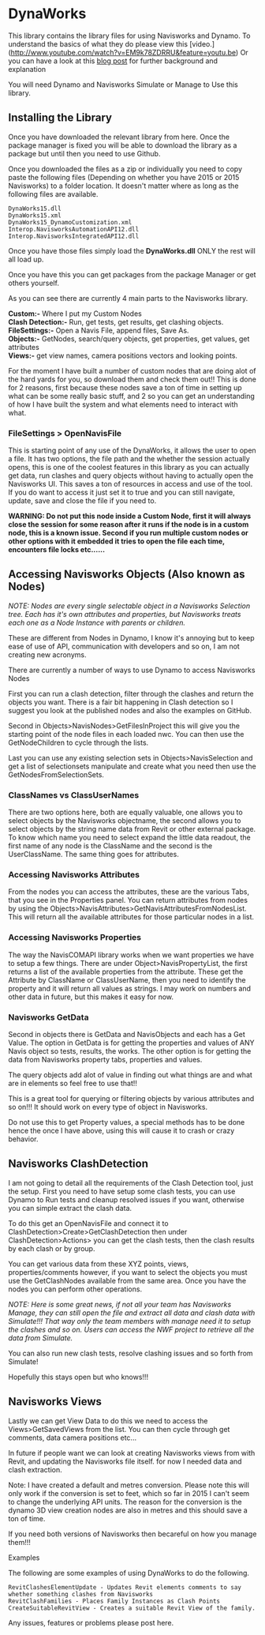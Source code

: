 DynaWorks
===========

This library contains the library files for using Navisworks and Dynamo. To understand the basics of what they do please view this [video.] (http://www.youtube.com/watch?v=EM9k78ZDRRU&feature=youtu.be) Or you can have a look at this [blog post](http://stuffandbims.blogspot.com/2014/10/dynaworks-is-here-navisworks-library.html) for further background and explanation

You will need Dynamo and Navisworks Simulate or Manage to Use this library. 

<h2>Installing the Library</h2>
Once you have downloaded the relevant library from here. Once the package manager is fixed you will be able to download the library as a package but until then you need to use Github.

Once you downloaded the files as a zip or individually you need to copy paste the following files (Depending on whether you have 2015 or 2015 Navisworks) to a folder location. It doesn't matter where as long as the following files are available.

    DynaWorks15.dll
    DynaWorks15.xml
    DynaWorks15_DynamoCustomization.xml
    Interop.NavisworksAutomationAPI12.dll
    Interop.NavisworksIntegratedAPI12.dll

Once you have those files simply load the <b>DynaWorks.dll</b> ONLY the rest will all load up.

Once you have this you can get packages from the package Manager or get others yourself.



As you can see there are currently 4 main parts to the Navisworks library.

<b>Custom:-</b> Where I put my Custom Nodes <br>
<b>Clash Detection:-</b> Run, get tests, get results, get clashing objects.<br>
<b>FileSettings:-</b> Open a Navis File, append files, Save As.<br>
<b>Objects:-</b> GetNodes, search/query objects, get properties, get values, get attributes<br>
<b>Views:-</b> get view names, camera positions vectors and looking points.<br>



For the moment I have built a number of custom nodes that are doing alot of the hard yards for you, so download them and check them out!! This is done for 2 reasons, first because these nodes save a ton of time in setting up what can be some really basic stuff, and 2 so you can get an understanding of how I have built the system and what elements need to interact with what.


<h3>FileSettings > OpenNavisFile</h3>
This is starting point of any use of the DynaWorks, it allows the user to open a file.
It has two options, the file path and the whether the session actually opens, this is one of the coolest features in this library as you can actually get data, run clashes and query objects without having to actually open the Navisworks UI. This saves a ton of resources in access and use of the tool.
If you do want to access it just set it to true and you can still navigate, update, save and close the file if you need to.



<b>WARNING: Do not put this node inside a Custom Node, first it will always close the session for some reason after it runs if the node is in a custom node, this is a known issue. Second if you run multiple custom nodes or other options with it embedded it tries to open the file each time, encounters file locks etc......</b>


<h2>Accessing Navisworks Objects (Also known as Nodes)</h2>
<i>NOTE: Nodes are every single selectable object in a Navisworks Selection tree. Each has it's own attributes and properties, but Navisworks treats each one as a Node Instance with parents or children.</i>

These are different from Nodes in Dynamo, I know it's annoying but to keep ease of use of API, communication with developers and so on, I am not creating new acronyms. 

There are currently a number of ways to use Dynamo to access Navisworks Nodes

First you can run a clash detection, filter through the clashes and return the objects you want. There is a fair bit happening in Clash detection so I suggest you look at the published nodes and also the examples on GitHub.

Second in Objects>NavisNodes>GetFilesInProject this will give you the starting point of the node files in each loaded nwc. You can then use the GetNodeChildren to cycle through the lists.

Last you can use any existing selection sets in Objects>NavisSelection and get a list of selectionsets manipulate and create what you need then use the GetNodesFromSelectionSets.

<h3>ClassNames vs ClassUserNames</h3>
There are two options here, both are equally valuable, one allows you to select objects by the Navisworks objectname, the second allows you to select objects by the string name data from Revit or other external package.
To know which name you need to select expand the little data readout, the first name of any node is the ClassName and the second is the UserClassName. The same thing goes for attributes.



<h3>Accessing Navisworks Attributes</h3>
From the nodes you can access the attributes, these are the various Tabs, that you see in the Properties panel. You can return attributes from nodes by using the Objects>NavisAttributes>GetNavisAttributesFromNodesList. This will return all the available attributes for those particular nodes in a list.

<h3>Accessing Navisworks Properties</h3>
The way the NavisCOMAPI library works when we want properties we have to setup a few things.
There are under Object>NavisPropertyList, the first returns a list of the available properties from the attribute.
These get the Attribute by ClassName or ClassUserName, then you need to identify the property and it will return all values as strings. I may work on numbers and other data in future, but this makes it easy for now.

<h3>Navisworks GetData</h3>
Second in objects there is GetData and NavisObjects and each has a Get Value. The option in GetData is for getting the properties and values of ANY Navis object so tests, results, the works. The other option is for getting the data from Navisworks property tabs, properties and values.

The query objects add alot of value in finding out what things are and what are in elements so feel free to use that!!

This is a great tool for querying or filtering objects by various attributes and so on!!!
It should work on every type of object in Navisworks.

Do not use this to get Property values, a special methods has to be done hence the once I have above, using this will cause it to crash or crazy behavior.

<h2>Navisworks ClashDetection</h2>
I am not going to detail all the requirements of the Clash Detection tool, just the setup.
First you need to have setup some clash tests, you can use Dynamo to Run tests and cleanup resolved issues if you want, otherwise you can simple extract the clash data.

To do this get an OpenNavisFile and connect it to ClashDetection>Create>GetClashDetection then under ClashDetection>Actions> you can get the clash tests, then the clash results by each clash or by group.

You can get various data from these XYZ points, views, properties/comments however, if you want to select the objects you must use the GetClashNodes available from the same area. Once you have the nodes you can perform other operations.

<i>NOTE: Here is some great news, if not all your team has Navisworks Manage, they can still open the file and extract all data and clash data with Simulate!!! That way only the team members with manage need it to setup the clashes and so on. Users can access the NWF project to retrieve all the data from Simulate.</i>

You can also run new clash tests, resolve clashing issues and so forth from Simulate!

Hopefully this stays open but who knows!!!

<h2>Navisworks Views</h2>
Lastly we can get View Data to do this we need to access the Views>GetSavedViews from the list.
You can then cycle through get comments, data camera positions etc...

In future if people want we can look at creating Navisworks views from with Revit, and updating the Navisworks file itself. for now I needed data and clash extraction.

Note: I have created a default and metres conversion. Please note this will only work if the conversion is set to feet, which so far in 2015 I can't seem to change the underlying API units. The reason for the conversion is the dynamo 3D view creation nodes are also in metres and this should save a ton of time.


If you need both versions of Navisworks then becareful on how you manage them!!!

Examples

The following are some examples of using DynaWorks to do the following.

    RevitClashesElementUpdate - Updates Revit elements comments to say whether something clashes from Navisworks
    RevitClashFamilies - Places Family Instances as Clash Points
    CreateSuitableRevitView - Creates a suitable Revit View of the family.


Any issues, features or problems please post here.
